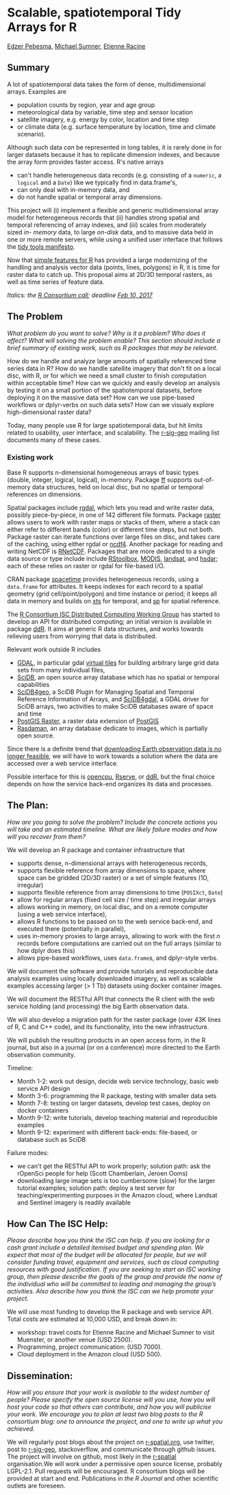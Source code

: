 # Scalable, spatiotemporal Tidy Arrays for R

[Edzer Pebesma](https://github.com/edzer/), [Michael
Sumner](https://github.com/mdsumer/), [Etienne
Racine](https://github.com/etiennebr)

## Summary

A lot of spatiotemporal data takes the form of dense,
multidimensional arrays. Examples are

* population counts by region, year and age group 
* meteorological data by variable, time step and sensor location 
* satellite imagery, e.g. energy by color, location and time step
* or climate data (e.g. surface temperature by location, time and climate scenario). 

Although such data _can_ be represented in long tables, it is
rarely done in for larger datasets because it has to replicate
dimension indexes, and because the array form provides faster
access.  R's native arrays 
* can't handle heterogeneous data records (e.g. consisting of a `numeric`, a `logical` and a `Date`) like we typically find in data.frame's, 
* can only deal with in-memory data, and 
* do not handle spatial or temporal array dimensions. 

This project will (i) implement a flexible and generic
multidimensional array model for heterogeneous records that
(ii) handles strong spatial and temporal referencing of
array indexes, and (iii) scales from moderately sized _in-
memory_ data, to large _on-disk_ data, and to massive
data held in one or more remote servers, while using
a unified user interface that follows the [tidy tools
manifesto](https://cran.r-project.org/web/packages/tidyverse/vignettes/manifesto.html).

Now that [simple features for R](https://github.com/edzer/sfr) has
provided a large modernizing of the handling and analysis vector
data (points, lines, polygons) in R, it is time for raster data to
catch up. This proposal aims at 2D/3D temporal rasters, as well as
time series of feature data.

_Italics: the [R Consortium call](https://www.r-consortium.org/projects/call-for-proposals); deadline [Feb 10, 2017](https://www.r-consortium.org/blog/2016/12/06/call-for-proposals)_

## The Problem

_What problem do you want to solve? Why is it a problem? Who does it affect? What will solving the problem enable? This section should include a brief summary of existing work, such as R packages that may be relevant._

How do we handle and analyze large amounts of spatially referenced
time series data in R? How do we handle satellite imagery that don't
fit on a local disc, with R, or for which we need a small cluster
to finish computation within acceptable time? How can we quickly
and easily develop an analysis by testing it on a small portion of
the spatiotemporal datasets, before deploying it on the massive
data set?  How can we use pipe-based workflows or dplyr-verbs on such
data sets? How can we visualy explore high-dimensional raster data?

Today, many people use R for large spatiotemporal data, but hit
limits related to usability, user interface, and scalability. The
[r-sig-geo](https://stat.ethz.ch/pipermail/r-sig-geo/) mailing list
documents many of these cases.

### Existing work

Base R supports n-dimensional homogeneous arrays of basic
types (double, integer, logical, logical), in-memory. Package
[ff](https://CRAN.R-project.org/package=ff) supports out-of-memory
data structures, held on local disc, but no spatial or temporal
references on dimensions.

Spatial packages include
[rgdal](https://CRAN.R-project.org/package=rgdal),
which lets you read and write raster data, possibly
piece-by-piece, in one of 142 different file formats. Package
[raster](https://CRAN.R-project.org/package=raster) allows users
to work with raster maps or stacks of them, where a stack can
either refer to different bands (color) or different time steps,
but not both. Package raster can iterate functions over large
files on disc, and takes care of the caching, using either
rgdal or [ncdf4](https://CRAN.R-project.org/package=ncdf4).
Another package for reading and writing NetCDF is
[RNetCDF](https://cran.r-project.org/package=RNetCDF). Packages that
are more dedicated to a single data source or type include include
[RStoolbox](https://CRAN.R-project.org/package=RStoolbox),
[MODIS](https://CRAN.R-project.org/package=MODIS),
[landsat](https://CRAN.R-project.org/package=landsat), and
[hsdar](https://CRAN.R-project.org/package=hsdar); each of these
relies on raster or rgdal for file-based I/O.

CRAN package
[spacetime](https://CRAN.R-project.org/package=spacetime) provides
heterogeneous records, using a `data.frame` for attributes.
It keeps indexes for each record to a spatial geometry (grid
cell/point/polygon) and time instance or period; it keeps all data in
memory and builds on [xts](https://CRAN.R-project.org/package=xts)
for temporal, and [sp](https://CRAN.R-project.org/package=sp)
for spatial reference.

The [R Consortium ISC Distributed Computing Working
Group](https://wiki.r-consortium.org/view/Distributed_Computing_Working_Group)
has started to develop an API for distributed
computing; an initial version is available in package
[ddR](https://github.com/vertica/ddR). It aims at generic R data
structures, and works towards relieving users from worrying that
data is distributed.

Relevant work outside R includes
* [GDAL](http://www.gdal.org/), in particular gdal [virtual tiles](http://www.gdal.org/gdalbuildvrt.html) for building arbitrary large grid data sets from many individual files,
* [SciDB](http://www.paradigm4.com/), an open source array database which has no spatial or temporal capabilities
* [SciDB4geo](https://github.com/appelmar/scidb4geo), a SciDB Plugin
for Managing Spatial and Temporal Reference Information of Arrays, and
[SciDB4gdal](https://github.com/appelmar/scidb4geo), a GDAL driver for SciDB arrays, two activities to make SciDB databases aware of space and time
* [PostGIS Raster](http://postgis.net/docs/RT_reference.html), a raster data extension of [PostGIS](http://www.postgis.net/)
* [Rasdaman](http://www.rasdaman.com/), an array database dedicate to images, which is partially open source.

Since there is a definite trend that
[downloading Earth observation data is no longer
feasible](http://r-spatial.org/2016/11/29/openeo.html),
we will have to work towards a solution where the data
are accessed over a web service interface. 

Possible interface for this is [opencpu](http://www.opencpu.org/),
[Rserve](https://cran.r-project.org/package=Rserve), or
[ddR](https://github.com/vertica/ddR), but the final choice depends
on how the service back-end organizes its data and processes.

## The Plan: 

_How are you going to solve the problem? Include the concrete actions you will take and an estimated timeline. What are likely failure modes and how will you recover from them?_

We will develop an R package and container infrastructure that 
* supports dense, n-dimensional arrays with heterogeneous records, 
* supports flexible reference from array dimensions to space, where space can be gridded (2D/3D raster) or a set of simple features (1D, irregular)
* supports flexible reference from array dimensions to time (`POSIXct`, `Date`)
* allow for regular arrays (fixed cell size / time step) and irregular arrays
* allows working in memory, on local disc, and on a remote computer (using a web service interface),
* allows R functions to be passed on to the web service back-end, and executed there (potentially in parallel),
* uses in-memory proxies to large arrays, allowing to work with the first _n_ records before computations are carried out on the full arrays (similar to how dplyr does this)
* allows pipe-based workflows, uses `data.frame`s, and dplyr-style verbs.

We will document the software and provide tutorials and reproducible
data analysis examples using locally downloaded imagery, as well as
scalable examples accessing larger (> 1 Tb) datasets using docker
container images.

We will document the RESTful API that connects the R client with the
web service holding (and processing) the big Earth observation data.

We will also develop a migration path for the raster package (over
43K lines of R, C and C++ code), and its functionality, into the
new infrastructure.

We will publish the resulting products in an open access form,
in the R journal, but also in a journal (or on a conference) more
directed to the Earth observation community.

Timeline:
* Month 1-2: work out design, decide web service technology, basic web service API design
* Month 3-6: programming the R package, testing with smaller data sets
* Month 7-8: testing on larger datasets, develop test cases, deploy on docker containers
* Month 9-12: write tutorials, develop teaching material and reproducible examples
* Month 9-12: experiment with different back-ends: file-based, or database such as SciDB

Failure modes:
* we can't get the RESTful API to work properly; solution path: ask the rOpenSci people for help (Scott Chamberlain,
Jeroen Ooms)
* downloading large image sets is too cumbersome (slow) for the larger tutorial examples; solution path: deploy a test server for teaching/experimenting purposes in the Amazon cloud, where Landsat and Sentinel imagery is readily available

## How Can The ISC Help: 

_Please describe how you think the ISC can help. If you are looking for a cash grant include a detailed itemised budget and spending plan. We expect that most of the budget will be allocated for people, but we will consider funding travel, equipment and services, such as cloud computing resources with good justification. If you are seeking to start an ISC working group, then please describe the goals of the group and provide the name of the individual who will be committed to leading and managing the group’s activities. Also describe how you think the ISC can we help promote your project._

We will use most funding to develop the R package and web service API. Total costs are estimated at 10,000 USD, and break down in:
* workshop: travel costs for Etienne Racine and Michael Sumner to visit Muenster, or another venue (USD 2500).
* Programming, project communication: (USD 7000).
* Cloud deployment in the Amazon cloud (USD 500).

## Dissemination: 

_How will you ensure that your work is available to the widest number of people? Please specify the open source license will you use, how you will host your code so that others can contribute, and how you will publicise your work. We encourage you to plan at least two blog posts to the R consortium blog: one to announce the project, and one to write up what you achieved._

We will regularly post blogs about the project on [r-spatial.org](http://r-spatial.org/), use twitter, post to [r-sig-geo](https://stat.ethz.ch/mailman/listinfo/r-sig-geo), stackoverflow, and communicate through github issues. The project will involve on github, most likely in the [r-spatial](https://github.com/r-spatial/) organisation.We will work under a permissive open source license, probably LGPL-2.1.  Pull requests will be encouraged. R consortium blogs will be provided at start and end. Publications in _the R Journal_ and other scientific outlets are foreseen.
